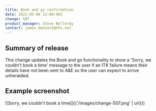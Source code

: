 ```yaml
---
title: Book and go confirmation
date: 2021-05-06 12:00:00Z
change: 507
product_manager: Steve Bellerby
contact: james.beeson2@nhs.net
---
```


## Summary of release

This change updates the Book and go functionality to show a 'Sorry, we couldn't book a time' message to the user if an ITK failure means their details have not been sent to A&E so the user can expect to arrive unheralded.

## Example screenshot
![Sorry, we couldn't book a time]({{'/images/change-507.png' | url}})